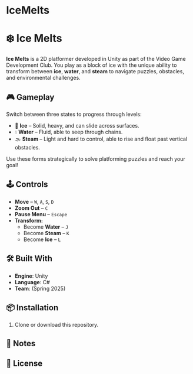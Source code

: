 # IceMelts
# ❄️ Ice Melts

**Ice Melts** is a 2D platformer developed in Unity as part of the Video Game Development Club. You play as a block of ice with the unique ability to transform between **ice**, **water**, and **steam** to navigate puzzles, obstacles, and environmental challenges.

## 🎮 Gameplay

Switch between three states to progress through levels:

- 🧊 **Ice** – Solid, heavy, and can slide across surfaces.
- 💧 **Water** – Fluid, able to seep through chains.
- 🌫️ **Steam** – Light and hard to control, able to rise and float past vertical obstacles.

Use these forms strategically to solve platforming puzzles and reach your goal!

## 🕹️ Controls

- **Move** – `W`, `A`, `S`, `D`
- **Zoom Out** – `C`
- **Pause Menu** – `Escape`
- **Transform:**
  - Become **Water** – `J`
  - Become **Steam** – `K`
  - Become **Ice** – `L`

## 🛠️ Built With

- **Engine**: Unity
- **Language**: C#
- **Team**: (Spring 2025)

## 📦 Installation

1. Clone or download this repository.


## 📌 Notes


## 📃 License

